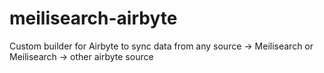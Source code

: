 # meilisearch-airbyte
Custom builder for Airbyte to sync data from any source -> Meilisearch or Meilisearch -> other airbyte source
